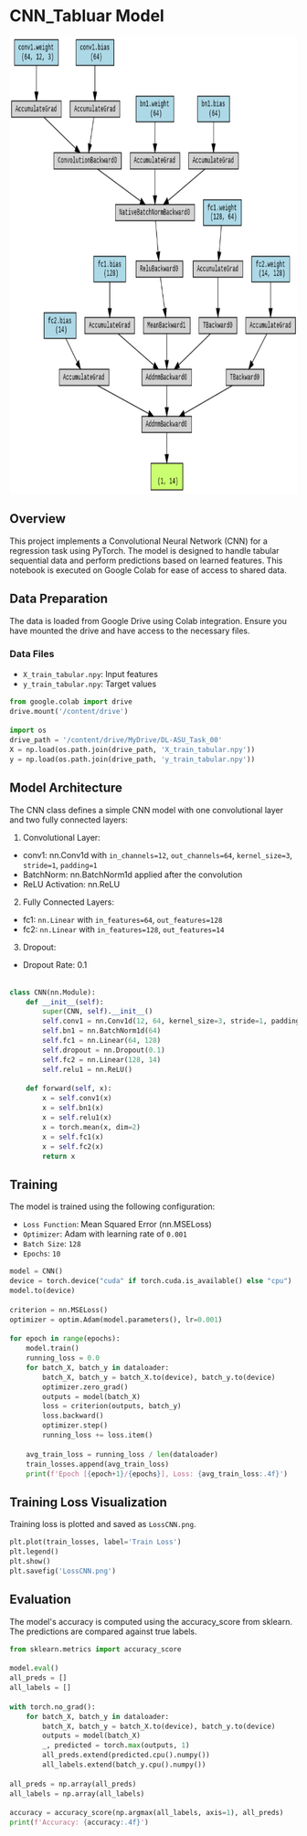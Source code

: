 # CNN_Tabluar Model 

<div align="center">
  <a href="model_architecture.png">
    <img src="model_architecture.png" alt="Logo" width="800" height="800">
  </a>

</div>

## Overview

This project implements a Convolutional Neural Network (CNN) for a regression task using PyTorch. The model is designed to handle tabular sequential data and perform predictions based on learned features. This notebook is executed on Google Colab for ease of access to shared data.


## Data Preparation
The data is loaded from Google Drive using Colab integration. Ensure you have mounted the drive and have access to the necessary files.

### Data Files
- `X_train_tabular.npy`: Input features
- `y_train_tabular.npy`: Target values
```python
from google.colab import drive
drive.mount('/content/drive')

import os
drive_path = '/content/drive/MyDrive/DL-ASU_Task_00'
X = np.load(os.path.join(drive_path, 'X_train_tabular.npy'))
y = np.load(os.path.join(drive_path, 'y_train_tabular.npy'))
```
## Model Architecture
The CNN class defines a simple CNN model with one convolutional layer and two fully connected layers:

1. Convolutional Layer:

- conv1: nn.Conv1d with `in_channels=12`, `out_channels=64`, `kernel_size=3`, `stride=1`, `padding=1`
- BatchNorm: nn.BatchNorm1d applied after the convolution
- ReLU Activation: nn.ReLU
2. Fully Connected Layers:

- fc1: `nn.Linear` with `in_features=64`, `out_features=128`
- fc2: `nn.Linear` with `in_features=128`, `out_features=14`
3. Dropout:

- Dropout Rate: 0.1
```python

class CNN(nn.Module):
    def __init__(self):
        super(CNN, self).__init__()
        self.conv1 = nn.Conv1d(12, 64, kernel_size=3, stride=1, padding=1)
        self.bn1 = nn.BatchNorm1d(64)
        self.fc1 = nn.Linear(64, 128)
        self.dropout = nn.Dropout(0.1)
        self.fc2 = nn.Linear(128, 14)
        self.relu1 = nn.ReLU()

    def forward(self, x):
        x = self.conv1(x)
        x = self.bn1(x)
        x = self.relu1(x)
        x = torch.mean(x, dim=2)
        x = self.fc1(x)
        x = self.fc2(x)
        return x
```
## Training
The model is trained using the following configuration:

- `Loss Function`: Mean Squared Error (nn.MSELoss)
- `Optimizer`: Adam with learning rate of `0.001`
- `Batch Size`: `128`
- `Epochs`: `10`
```python
model = CNN()
device = torch.device("cuda" if torch.cuda.is_available() else "cpu")
model.to(device)

criterion = nn.MSELoss()
optimizer = optim.Adam(model.parameters(), lr=0.001)

for epoch in range(epochs):
    model.train()
    running_loss = 0.0
    for batch_X, batch_y in dataloader:
        batch_X, batch_y = batch_X.to(device), batch_y.to(device)
        optimizer.zero_grad()
        outputs = model(batch_X)
        loss = criterion(outputs, batch_y)
        loss.backward()
        optimizer.step()
        running_loss += loss.item()

    avg_train_loss = running_loss / len(dataloader)
    train_losses.append(avg_train_loss)
    print(f'Epoch [{epoch+1}/{epochs}], Loss: {avg_train_loss:.4f}')
```

## Training Loss Visualization
Training loss is plotted and saved as `LossCNN.png`.

```python
plt.plot(train_losses, label='Train Loss')
plt.legend()
plt.show()
plt.savefig('LossCNN.png')
```
## Evaluation
The model's accuracy is computed using the accuracy_score from sklearn. The predictions are compared against true labels.

```python
from sklearn.metrics import accuracy_score

model.eval()
all_preds = []
all_labels = []

with torch.no_grad():
    for batch_X, batch_y in dataloader:
        batch_X, batch_y = batch_X.to(device), batch_y.to(device)
        outputs = model(batch_X)
        _, predicted = torch.max(outputs, 1)
        all_preds.extend(predicted.cpu().numpy())
        all_labels.extend(batch_y.cpu().numpy())

all_preds = np.array(all_preds)
all_labels = np.array(all_labels)

accuracy = accuracy_score(np.argmax(all_labels, axis=1), all_preds)
print(f'Accuracy: {accuracy:.4f}')
```
